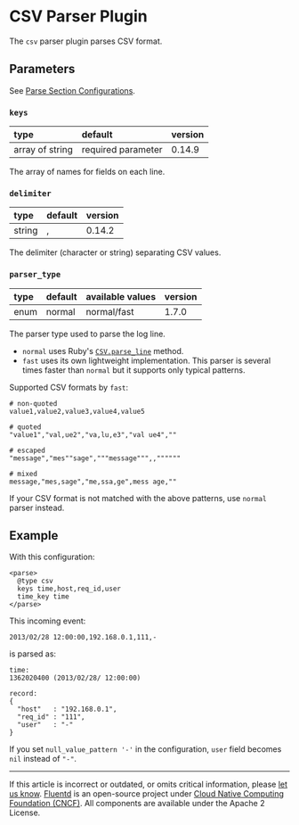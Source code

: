 # CSV Parser Plugin

The `csv` parser plugin parses CSV format.


## Parameters

See [Parse Section Configurations](/configuration/parse-section.md).


### `keys`

| type            | default            | version |
|:----------------|:-------------------|:--------|
| array of string | required parameter | 0.14.9  |

The array of names for fields on each line.


### `delimiter`

| type   | default | version |
|:-------|:--------|:--------|
| string | ,       | 0.14.2  |

The delimiter (character or string) separating CSV values.


### `parser_type`

| type | default | available values | version |
|:-----|:--------|:-----------------|:--------|
| enum | normal  | normal/fast      | 1.7.0   |

The parser type used to parse the log line.

- `normal` uses Ruby's
  [`CSV.parse_line`](http://ruby-doc.org/stdlib-2.4.1/libdoc/csv/rdoc/CSV.html#method-c-parse_line)
  method.
- `fast` uses its own lightweight implementation. This parser is several times
  faster than `normal` but it supports only typical patterns.

Supported CSV formats by `fast`:

```
# non-quoted
value1,value2,value3,value4,value5

# quoted
"value1","val,ue2","va,lu,e3","val ue4",""

# escaped
"message","mes""sage","""message""",,""""""

# mixed
message,"mes,sage","me,ssa,ge",mess age,""
```

If your CSV format is not matched with the above patterns, use `normal` parser
instead.


## Example

With this configuration:

```
<parse>
  @type csv
  keys time,host,req_id,user
  time_key time
</parse>
```

This incoming event:

```
2013/02/28 12:00:00,192.168.0.1,111,-
```

is parsed as:

```
time:
1362020400 (2013/02/28/ 12:00:00)

record:
{
  "host"   : "192.168.0.1",
  "req_id" : "111",
  "user"   : "-"
}
```

If you set `null_value_pattern '-'` in the configuration, `user` field
becomes `nil` instead of `"-"`.


------------------------------------------------------------------------

If this article is incorrect or outdated, or omits critical information, please
[let us know](https://github.com/fluent/fluentd-docs-gitbook/issues?state=open).
[Fluentd](http://www.fluentd.org/) is an open-source project under
[Cloud Native Computing Foundation (CNCF)](https://cncf.io/). All components are
available under the Apache 2 License.
